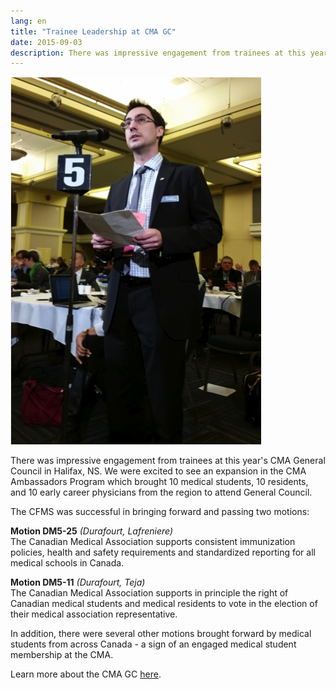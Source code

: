 ```yaml
---
lang: en
title: "Trainee Leadership at CMA GC"
date: 2015-09-03
description: There was impressive engagement from trainees at this year's CMA General Council in Halifax, NS.  We were excited to see an expansion in the CMA Ambassadors Program which brought 10 medical students, 10 residents, and 10 early career physicians from the region to attend General Council.
---
```


<img class="right" src="/images/news-images/Bryce_CMA_GC_2015.png">

There was impressive engagement from trainees at this year's CMA General Council in Halifax, NS.  We were excited to see an expansion in the CMA Ambassadors Program which brought 10 medical students, 10 residents, and 10 early career physicians from the region to attend General Council.

The CFMS was successful in bringing forward and passing two motions:

**Motion DM5-25** *(Durafourt, Lafreniere)*<br>
The Canadian Medical Association supports consistent immunization policies, health and safety requirements and standardized reporting for all medical schools in Canada.

**Motion DM5-11** *(Durafourt, Teja)*<br>
The Canadian Medical Association supports in principle the right of Canadian medical students and medical residents to vote in the election of their medical association representative.

In addition, there were several other motions brought forward by medical students from across Canada - a sign of an engaged medical student membership at the CMA.

Learn more about the CMA GC [here](https://www.cma.ca/En/Pages/148-annual-meeting.aspx?utm_source=GC%202015%20landing%20page&utm_medium=online&utm_campaign=GC2015-E).